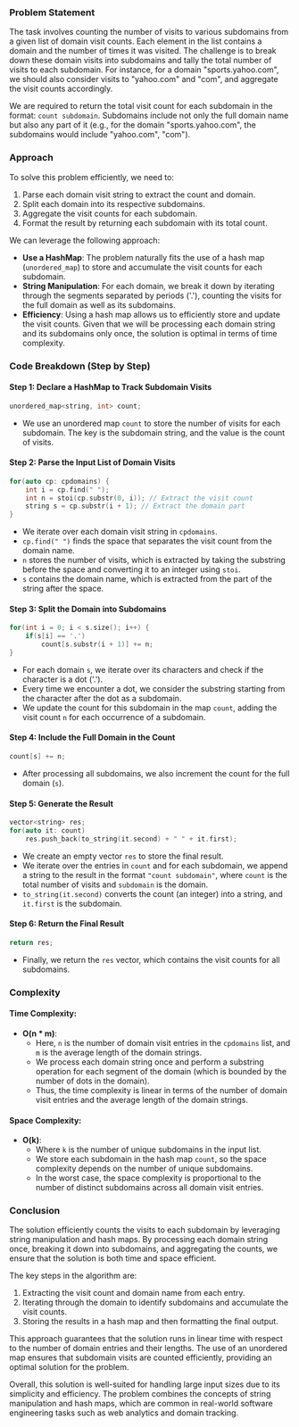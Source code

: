 ### Problem Statement

The task involves counting the number of visits to various subdomains from a given list of domain visit counts. Each element in the list contains a domain and the number of times it was visited. The challenge is to break down these domain visits into subdomains and tally the total number of visits to each subdomain. For instance, for a domain "sports.yahoo.com", we should also consider visits to "yahoo.com" and "com", and aggregate the visit counts accordingly.

We are required to return the total visit count for each subdomain in the format: `count subdomain`. Subdomains include not only the full domain name but also any part of it (e.g., for the domain "sports.yahoo.com", the subdomains would include "yahoo.com", "com").

### Approach

To solve this problem efficiently, we need to:
1. Parse each domain visit string to extract the count and domain.
2. Split each domain into its respective subdomains.
3. Aggregate the visit counts for each subdomain.
4. Format the result by returning each subdomain with its total count.

We can leverage the following approach:
- **Use a HashMap**: The problem naturally fits the use of a hash map (`unordered_map`) to store and accumulate the visit counts for each subdomain.
- **String Manipulation**: For each domain, we break it down by iterating through the segments separated by periods ('.'), counting the visits for the full domain as well as its subdomains.
- **Efficiency**: Using a hash map allows us to efficiently store and update the visit counts. Given that we will be processing each domain string and its subdomains only once, the solution is optimal in terms of time complexity.

### Code Breakdown (Step by Step)

#### Step 1: Declare a HashMap to Track Subdomain Visits
```cpp
unordered_map<string, int> count;
```
- We use an unordered map `count` to store the number of visits for each subdomain. The key is the subdomain string, and the value is the count of visits.

#### Step 2: Parse the Input List of Domain Visits
```cpp
for(auto cp: cpdomains) {
    int i = cp.find(" ");
    int n = stoi(cp.substr(0, i)); // Extract the visit count
    string s = cp.substr(i + 1); // Extract the domain part
}
```
- We iterate over each domain visit string in `cpdomains`. 
- `cp.find(" ")` finds the space that separates the visit count from the domain name.
- `n` stores the number of visits, which is extracted by taking the substring before the space and converting it to an integer using `stoi`.
- `s` contains the domain name, which is extracted from the part of the string after the space.

#### Step 3: Split the Domain into Subdomains
```cpp
for(int i = 0; i < s.size(); i++) {
    if(s[i] == '.')
        count[s.substr(i + 1)] += n;
}
```
- For each domain `s`, we iterate over its characters and check if the character is a dot ('.').
- Every time we encounter a dot, we consider the substring starting from the character after the dot as a subdomain.
- We update the count for this subdomain in the map `count`, adding the visit count `n` for each occurrence of a subdomain.

#### Step 4: Include the Full Domain in the Count
```cpp
count[s] += n;
```
- After processing all subdomains, we also increment the count for the full domain (`s`).

#### Step 5: Generate the Result
```cpp
vector<string> res;
for(auto it: count)
    res.push_back(to_string(it.second) + " " + it.first);
```
- We create an empty vector `res` to store the final result.
- We iterate over the entries in `count` and for each subdomain, we append a string to the result in the format `"count subdomain"`, where `count` is the total number of visits and `subdomain` is the domain.
- `to_string(it.second)` converts the count (an integer) into a string, and `it.first` is the subdomain.

#### Step 6: Return the Final Result
```cpp
return res;
```
- Finally, we return the `res` vector, which contains the visit counts for all subdomains.

### Complexity

#### Time Complexity:
- **O(n * m)**: 
   - Here, `n` is the number of domain visit entries in the `cpdomains` list, and `m` is the average length of the domain strings. 
   - We process each domain string once and perform a substring operation for each segment of the domain (which is bounded by the number of dots in the domain).
   - Thus, the time complexity is linear in terms of the number of domain visit entries and the average length of the domain strings.

#### Space Complexity:
- **O(k)**: 
   - Where `k` is the number of unique subdomains in the input list.
   - We store each subdomain in the hash map `count`, so the space complexity depends on the number of unique subdomains. 
   - In the worst case, the space complexity is proportional to the number of distinct subdomains across all domain visit entries.

### Conclusion

The solution efficiently counts the visits to each subdomain by leveraging string manipulation and hash maps. By processing each domain string once, breaking it down into subdomains, and aggregating the counts, we ensure that the solution is both time and space efficient. 

The key steps in the algorithm are:
1. Extracting the visit count and domain name from each entry.
2. Iterating through the domain to identify subdomains and accumulate the visit counts.
3. Storing the results in a hash map and then formatting the final output.

This approach guarantees that the solution runs in linear time with respect to the number of domain entries and their lengths. The use of an unordered map ensures that subdomain visits are counted efficiently, providing an optimal solution for the problem. 

Overall, this solution is well-suited for handling large input sizes due to its simplicity and efficiency. The problem combines the concepts of string manipulation and hash maps, which are common in real-world software engineering tasks such as web analytics and domain tracking.